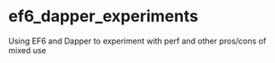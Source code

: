 # ef6_dapper_experiments
Using EF6 and Dapper to experiment with perf and other pros/cons of mixed use
